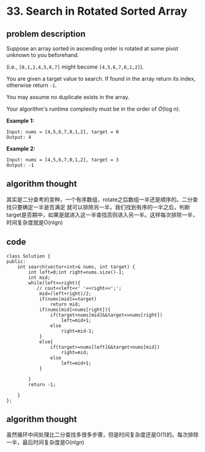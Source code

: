 # 33. Search in Rotated Sorted Array

## problem description

Suppose an array sorted in ascending order is rotated at some pivot unknown to you beforehand.

\(i.e., `[0,1,2,4,5,6,7]` might become `[4,5,6,7,0,1,2]`\).

You are given a target value to search. If found in the array return its index, otherwise return `-1`.

You may assume no duplicate exists in the array.

Your algorithm's runtime complexity must be in the order of _O_\(log _n_\).

**Example 1:**

```text
Input: nums = [4,5,6,7,0,1,2], target = 0
Output: 4
```

**Example 2:**

```text
Input: nums = [4,5,6,7,0,1,2], target = 3
Output: -1
```

## algorithm thought

其实是二分查考的变种，一个有序数组，rotate之后数组一半还是顺序的。二分查找只要确定一半是否满足 就可以排除另一半。我们找到有序的一半之后，判断target是否期中，如果是就进入这一半查找否则进入另一半。这样每次排除一半，时间复杂度就是O\(nlgn\)

## code

```text
class Solution {
public:
    int search(vector<int>& nums, int target) {
        int left=0;int right=nums.size()-1;
        int mid;
        while(left<=right){
           // cout<<left<<' '<<right<<';';
            mid=(left+right)/2;
            if(nums[mid]==target)
                return mid;
            if(nums[mid]<nums[right]){
                if(target>nums[mid]&&target<=nums[right])
                    left=mid+1;
                else
                    right=mid-1;
            }
            else{
                if(target>=nums[left]&&target<nums[mid])
                    right=mid;
                else
                    left=mid+1;
            }
            
        }
        return -1;
        
    }
};
```

## algorithm thought

虽然循环中间处理比二分查找多很多步骤，但是时间复杂度还是O\(1\)的。每次排除一半，最后时间复杂度是O\(nlgn\)

